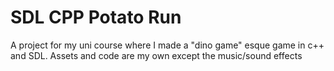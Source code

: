 # SDL CPP Potato Run
 A project for my uni course where I made a "dino game" esque game in c++ and SDL. Assets and code are my own except the music/sound effects
